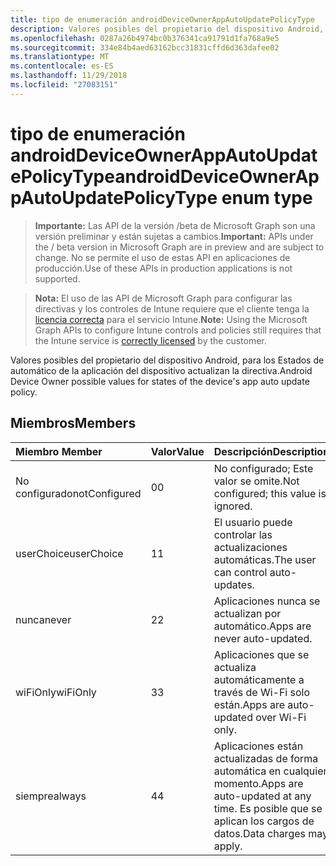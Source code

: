 ```yaml
---
title: tipo de enumeración androidDeviceOwnerAppAutoUpdatePolicyType
description: Valores posibles del propietario del dispositivo Android, para los Estados de automático de la aplicación del dispositivo actualizan la directiva.
ms.openlocfilehash: 0287a26b4974bc0b376341ca91791d1fa768a9e5
ms.sourcegitcommit: 334e84b4aed63162bcc31831cffd6d363dafee02
ms.translationtype: MT
ms.contentlocale: es-ES
ms.lasthandoff: 11/29/2018
ms.locfileid: "27083151"
---
```

# <a name="androiddeviceownerappautoupdatepolicytype-enum-type"></a><span data-ttu-id="d8af8-103">tipo de enumeración androidDeviceOwnerAppAutoUpdatePolicyType</span><span class="sxs-lookup"><span data-stu-id="d8af8-103">androidDeviceOwnerAppAutoUpdatePolicyType enum type</span></span>

> <span data-ttu-id="d8af8-104">**Importante:** Las API de la versión /beta de Microsoft Graph son una versión preliminar y están sujetas a cambios.</span><span class="sxs-lookup"><span data-stu-id="d8af8-104">**Important:** APIs under the / beta version in Microsoft Graph are in preview and are subject to change.</span></span> <span data-ttu-id="d8af8-105">No se permite el uso de estas API en aplicaciones de producción.</span><span class="sxs-lookup"><span data-stu-id="d8af8-105">Use of these APIs in production applications is not supported.</span></span>

> <span data-ttu-id="d8af8-106">**Nota:** El uso de las API de Microsoft Graph para configurar las directivas y los controles de Intune requiere que el cliente tenga la [licencia correcta](https://go.microsoft.com/fwlink/?linkid=839381) para el servicio Intune.</span><span class="sxs-lookup"><span data-stu-id="d8af8-106">**Note:** Using the Microsoft Graph APIs to configure Intune controls and policies still requires that the Intune service is [correctly licensed](https://go.microsoft.com/fwlink/?linkid=839381) by the customer.</span></span>

<span data-ttu-id="d8af8-107">Valores posibles del propietario del dispositivo Android, para los Estados de automático de la aplicación del dispositivo actualizan la directiva.</span><span class="sxs-lookup"><span data-stu-id="d8af8-107">Android Device Owner possible values for states of the device's app auto update policy.</span></span>
## <a name="members"></a><span data-ttu-id="d8af8-108">Miembros</span><span class="sxs-lookup"><span data-stu-id="d8af8-108">Members</span></span>
|<span data-ttu-id="d8af8-109">Miembro	</span><span class="sxs-lookup"><span data-stu-id="d8af8-109">Member</span></span>|<span data-ttu-id="d8af8-110">Valor</span><span class="sxs-lookup"><span data-stu-id="d8af8-110">Value</span></span>|<span data-ttu-id="d8af8-111">Descripción</span><span class="sxs-lookup"><span data-stu-id="d8af8-111">Description</span></span>|
|:---|:---|:---|
|<span data-ttu-id="d8af8-112">No configurado</span><span class="sxs-lookup"><span data-stu-id="d8af8-112">notConfigured</span></span>|<span data-ttu-id="d8af8-113">0</span><span class="sxs-lookup"><span data-stu-id="d8af8-113">0</span></span>|<span data-ttu-id="d8af8-114">No configurado; Este valor se omite.</span><span class="sxs-lookup"><span data-stu-id="d8af8-114">Not configured; this value is ignored.</span></span>|
|<span data-ttu-id="d8af8-115">userChoice</span><span class="sxs-lookup"><span data-stu-id="d8af8-115">userChoice</span></span>|<span data-ttu-id="d8af8-116">1</span><span class="sxs-lookup"><span data-stu-id="d8af8-116">1</span></span>|<span data-ttu-id="d8af8-117">El usuario puede controlar las actualizaciones automáticas.</span><span class="sxs-lookup"><span data-stu-id="d8af8-117">The user can control auto-updates.</span></span>|
|<span data-ttu-id="d8af8-118">nunca</span><span class="sxs-lookup"><span data-stu-id="d8af8-118">never</span></span>|<span data-ttu-id="d8af8-119">2</span><span class="sxs-lookup"><span data-stu-id="d8af8-119">2</span></span>|<span data-ttu-id="d8af8-120">Aplicaciones nunca se actualizan por automático.</span><span class="sxs-lookup"><span data-stu-id="d8af8-120">Apps are never auto-updated.</span></span>|
|<span data-ttu-id="d8af8-121">wiFiOnly</span><span class="sxs-lookup"><span data-stu-id="d8af8-121">wiFiOnly</span></span>|<span data-ttu-id="d8af8-122">3</span><span class="sxs-lookup"><span data-stu-id="d8af8-122">3</span></span>|<span data-ttu-id="d8af8-123">Aplicaciones que se actualiza automáticamente a través de Wi-Fi solo están.</span><span class="sxs-lookup"><span data-stu-id="d8af8-123">Apps are auto-updated over Wi-Fi only.</span></span>|
|<span data-ttu-id="d8af8-124">siempre</span><span class="sxs-lookup"><span data-stu-id="d8af8-124">always</span></span>|<span data-ttu-id="d8af8-125">4</span><span class="sxs-lookup"><span data-stu-id="d8af8-125">4</span></span>|<span data-ttu-id="d8af8-126">Aplicaciones están actualizadas de forma automática en cualquier momento.</span><span class="sxs-lookup"><span data-stu-id="d8af8-126">Apps are auto-updated at any time.</span></span> <span data-ttu-id="d8af8-127">Es posible que se aplican los cargos de datos.</span><span class="sxs-lookup"><span data-stu-id="d8af8-127">Data charges may apply.</span></span>|





